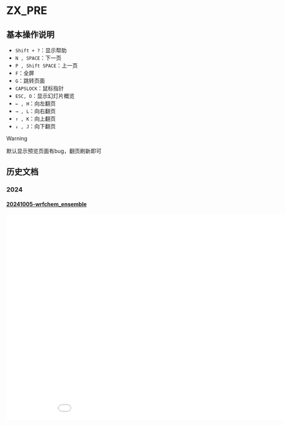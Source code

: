 # ZX_PRE

## 基本操作说明

* `Shift + ?`：显示帮助
* `N , SPACE`：下一页
* `P , Shift SPACE`：上一页
* `F`：全屏
* `G`：跳转页面
* `CAPSLOCK`：鼠标指针
* `ESC, O`：显示幻灯片概览
* `← , H`：向左翻页
* `→ , L`：向右翻页
* `↑ , K`：向上翻页
* `↓ , J`：向下翻页

> [!WARNING]
>
> 默认显示预览页面有bug，翻页刷新即可

## 历史文档

### 2024

#### <a href="20241005-wrfchem_ensemble/index.html" target="_blank">20241005-wrfchem_ensemble</a>

<iframe name="test" width=960 height=540 frameborder=0 src="./20241005-wrfchem_ensemble/index.html"></iframe>
